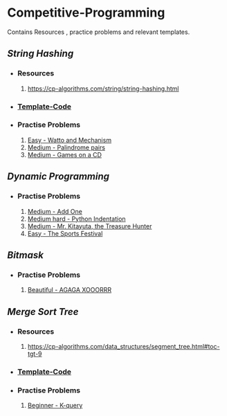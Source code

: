 # Competitive-Programming

Contains Resources , practice problems and relevant templates.

## _String Hashing_

- ### Resources
  1. https://cp-algorithms.com/string/string-hashing.html
- ### [Template-Code](Templates/String-Hashing.cpp)
- ### Practise Problems
  1. [Easy - Watto and Mechanism](https://codeforces.com/problemset/problem/514/C)
  2. [Medium - Palindrome pairs](https://codeforces.com/contest/159/problem/D)
  3. [Medium - Games on a CD](https://codeforces.com/contest/727/problem/E)

## _Dynamic Programming_

- ### Practise Problems
  1. [Medium - Add One](https://codeforces.com/contest/1513/problem/C)
  2. [Medium hard - Python Indentation](https://codeforces.com/contest/909/problem/C)
  3. [Medium - Mr. Kitayuta, the Treasure Hunter](https://codeforces.com/problemset/problem/505/C)
  4. [Easy - The Sports Festival](https://codeforces.com/contest/1509/problem/C)

## _Bitmask_

- ### Practise Problems
  1. [Beautiful - AGAGA XOOORRR](https://codeforces.com/contest/1516/problem/B)

## _Merge Sort Tree_

- ### Resources

  1. https://cp-algorithms.com/data_structures/segment_tree.html#toc-tgt-9

- ### [Template-Code](Templates/Merge-Sort-Tree)

- ### Practise Problems
  1. [Beginner - K-query](https://www.spoj.com/problems/KQUERY/)
